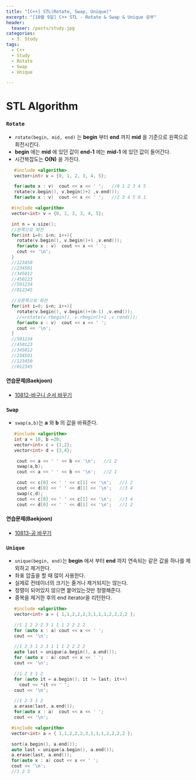 ```yaml
---
title: "[C++] STL(Rotate, Swap, Unique)"
excerpt: "[10월 9일] C++ STL - Rotate & Swap & Unique 공부"
header:
  teaser: /posts/study.jpg
categories:
  - 3. Study
tags:
  - C++
  - Study
  - Rotate
  - Swap
  - Unique

---
```

# STL Algorithm

### `Rotate`
 - `rotate(begin, mid, end)` 는 **begin** 부터 **end** 까지 **mid** 을 기준으로 왼쪽으로 회전시킨다.
 - **begin** 에는 **mid** 에 있던 값이 **end-1** 에는 **mid-1** 에 있던 값이 들어간다.
 - 시간복잡도는 **O(N)** 을 가진다.

```c++
   #include <algorithm>
   vector<int> v = {0, 1, 2, 3, 4, 5};

   for(auto x : v)  cout << x << ' ';   //0 1 2 3 4 5
   rotate(v.begin(), v.begin()+2 ,v.end());
   for(auto x : v)  cout << x << ' ';   //2 3 4 5 0 1
```

```c++
  #include <algorithm>
  vector<int> v = {0, 1, 2, 3, 4, 5};

  int n = v.size();
  //왼쪽으로 회전
  for(int i=0; i<n; i++){
    rotate(v.begin(), v.begin()+1 ,v.end());
    for(auto x : v)  cout << x << ' ';
    cout << '\n';
  }
  //123450
  //234501
  //345012
  //450123
  //501234
  //012345

  //오른쪽으로 회전
  for(int i=0; i<n; i++){
    rotate(v.begin(), v.begin()+(n-1) ,v.end());
    //=rotate(v.rbegin(), v.rbegin()+1 ,v.rend());
    for(auto x : v)  cout << x << ' ';
    cout << '\n';
  }
  //501234
  //450123
  //345012
  //234501
  //123450
  //012345
```

#### 연습문제(Baekjoon)
  - [10812-바구니 순서 바꾸기](https://github.com/bee0005/TIL/blob/master/Algorithm/BaekJoon/10812_%EB%B0%94%EA%B5%AC%EB%8B%88%20%EC%88%9C%EC%84%9C%20%EB%B0%94%EA%BE%B8%EA%B8%B0.cpp)


### `Swap`
 - `swap(a,b)`는 **a** 와 **b** 의 값을 바꿔준다.

```c++
   #include <algorithm>
   int a = 10, b =20;
   vector<int> c = {1,2};
   vector<int> d = {3,4};

    cout << a << ' ' << b << '\n';   //1 2
    swap(a,b);
    cout << a << ' ' << b << '\n';   //2 1

    cout << c[0] << ' ' << c[1] << '\n';   //1 2
    cout << d[0] << ' ' << d[1] << '\n';   //3 4
    swap(c,d);
    cout << c[0] << ' ' << c[1] << '\n';   //3 4
    cout << d[0] << ' ' << d[1] << '\n';   //1 2
```

#### 연습문제(Baekjoon)
  - [10813-공 바꾸기](https://github.com/bee0005/TIL/blob/master/Algorithm/BaekJoon/10813_%EA%B3%B5%20%EB%B0%94%EA%BE%B8%EA%B8%B0.cpp)


### `Unique`
   - `unique(begin, end)`는 **begin** 에서 부터 **end** 까지 연속되는 같은 값을 하나를 제외하고 제거한다.
   - 좌표 압출을 할 때 많이 사용한다.
   - 실제로 컨테이너의 크기는 줄거나 제거되지는 않는다.
   - 정렬이 되어있지 않으면 붙어있는것만 정렬해준다.
   - 중복을 제거한 후의 end iterator을 리턴한다.

```c++
   #include <algorithm>
   vector<int> a = { 1,1,2,2,2,3,1,1,1,2,2,2,2 };

   //1 1 2 2 2 3 1 1 1 2 2 2 2
   for (auto x : a)	cout << x << ' ';
   cout << '\n';

   //1 2 3 1 2 3 1 1 1 2 2 2 2
   auto last = unique(a.begin(), a.end());
   for (auto x : a)	cout << x << ' ';
   cout << '\n';

   //1 2 3 1 2
   for (auto it = a.begin(); it != last; it++)
     cout << *it << ' ';
   cout << '\n';

   //1 2 3 1 2
   a.erase(last, a.end());
   for(auto x : a)  cout << x << ' ';
   cout << '\n';
```

```c++
  #include <algorithm>
  vector<int> a = { 1,1,2,2,2,3,1,1,1,2,2,2,2 };

  sort(a.begin(), a.end());
  auto last = unique(a.begin(), a.end());
  a.erase(last, a.end());
  for(auto x : a) cout << x << ' ';
  cout << '\n';
  //1 2 3
```
